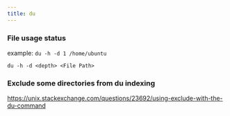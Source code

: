 ```yaml
---
title: du
---
```


### File usage status

example: `du -h -d 1 /home/ubuntu`

```shell
du -h -d <depth> <File Path>
```

### Exclude some directories from du indexing 

https://unix.stackexchange.com/questions/23692/using-exclude-with-the-du-command